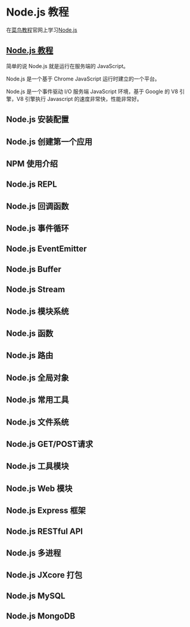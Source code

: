 # Node.js 教程
在[菜鸟教程](https://www.runoob.com/)官网上学习[Node.js](https://nodejs.org/)

## [Node.js 教程](https://www.runoob.com/nodejs/nodejs-tutorial.html)
简单的说 Node.js 就是运行在服务端的 JavaScript。

Node.js 是一个基于 Chrome JavaScript 运行时建立的一个平台。

Node.js 是一个事件驱动 I/O 服务端 JavaScript 环境，基于 Google 的 V8 引擎，V8 引擎执行 Javascript 的速度非常快，性能非常好。

## Node.js 安装配置

## Node.js 创建第一个应用

## NPM 使用介绍

## Node.js REPL

## Node.js 回调函数

## Node.js 事件循环

## Node.js EventEmitter

## Node.js Buffer

## Node.js Stream

## Node.js 模块系统

## Node.js 函数

## Node.js 路由

## Node.js 全局对象

## Node.js 常用工具

## Node.js 文件系统

## Node.js GET/POST请求

## Node.js 工具模块

## Node.js Web 模块

## Node.js Express 框架

## Node.js RESTful API

## Node.js 多进程

## Node.js JXcore 打包

## Node.js MySQL

## Node.js MongoDB
